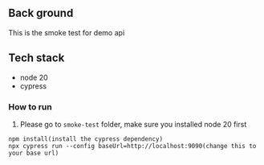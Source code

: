 ## Back ground
This is the smoke test for demo api

## Tech stack
- node 20
- cypress

### How to run
1. Please go to `smoke-test` folder, make sure you installed node 20 first
```shell
npm install(install the cypress dependency) 
npx cypress run --config baseUrl=http://localhost:9090(change this to your base url)
```